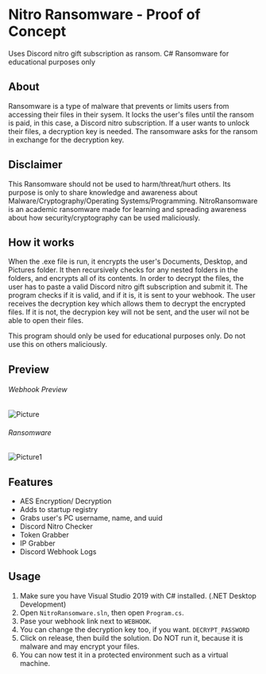 # Nitro Ransomware - Proof of Concept
Uses Discord nitro gift subscription as ransom. C# Ransomware for educational purposes only
 
 ## About
 Ransomware is a type of malware that prevents or limits users from accessing their files in their sysem. It locks the user's files until the ransom is paid, in this case, 
 a Discord nitro subscription. If a user wants to unlock their files, a decryption key is needed. The ransomware asks for the ransom in exchange for the decryption key. 
 
## Disclaimer
This Ransomware should not be used to harm/threat/hurt others.
Its purpose is only to share knowledge and awareness about Malware/Cryptography/Operating Systems/Programming.
NitroRansomware is an academic ransomware made for learning and spreading awareness about how security/cryptography can be used maliciously.
 
 ## How it works
 When the .exe file is run, it encrypts the user's Documents, Desktop, and Pictures folder. It then recursively checks for any nested folders in the folders, and encrypts all of its
 contents. In order to decrypt the files, the user has to paste a valid Discord nitro gift subscription and submit it. The program checks if it is valid, and if it is, it is
 sent to your webhook. The user receives the decryption key which allows them to decrypt the encrypted files. If it is not, the decrypion key will not be sent, and the user wil not be able to 
 open their files.
 
 This program should only be used for educational purposes only. Do not use this on others maliciously.
 
 ## Preview
 ###### Webhook Preview
 ![Picture](https://i.ibb.co/107VhDh/Screenshot-420.png)
 
 ###### Ransomware 
 ![Picture1](https://i.ibb.co/0Dwkf7M/Screenshot-422.png)
 ## Features
 - AES Encryption/ Decryption
 - Adds to startup registry
 - Grabs user's PC username, name, and uuid
 - Discord Nitro Checker 
 - Token Grabber
 - IP Grabber
 - Discord Webhook Logs

## Usage
1. Make sure you have Visual Studio 2019 with C# installed. (.NET Desktop Development) 
2. Open ```NitroRansomware.sln```, then open ```Program.cs```. 
3. Pase your webhook link next to ```WEBHOOK```.
4. You can change the decryption key too, if you want. ```DECRYPT_PASSWORD```
5. Click on release, then build the solution. Do NOT run it, because it is malware and may encrypt your files.
6. You can now test it in a protected environment such as a virtual machine.
